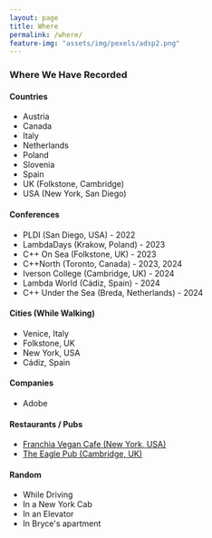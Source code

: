 ```yaml
---
layout: page
title: Where
permalink: /where/
feature-img: "assets/img/pexels/adsp2.png"
---
```


### Where We Have Recorded

#### Countries

* Austria
* Canada
* Italy
* Netherlands
* Poland
* Slovenia
* Spain
* UK (Folkstone, Cambridge)
* USA (New York, San Diego)

#### Conferences

* PLDI (San Diego, USA) - 2022
* LambdaDays (Krakow, Poland) - 2023
* C++ On Sea (Folkstone, UK) - 2023
* C++North (Toronto, Canada) - 2023, 2024 
* Iverson College (Cambridge, UK) - 2024
* Lambda World (Cádiz, Spain) - 2024
* C++ Under the Sea (Breda, Netherlands) - 2024

#### Cities (While Walking)

* Venice, Italy
* Folkstone, UK
* New York, USA
* Cádiz, Spain

#### Companies

* Adobe

#### Restaurants / Pubs

* [Franchia Vegan Cafe (New York, USA)](https://franchia.com/)
* [The Eagle Pub (Cambridge, UK)](https://en.wikipedia.org/wiki/The_Eagle,_Cambridge)

#### Random

* While Driving
* In a New York Cab
* In an Elevator
* In Bryce's apartment
